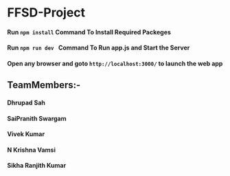 ﻿# FFSD-Project
#### Run ```npm install``` Command To Install Required Packeges 
#### Run ```npm run dev ``` Command To Run app.js and Start the Server
#### Open any browser and goto ```http://localhost:3000/``` to launch the web app


## TeamMembers:-
#### Dhrupad Sah
#### SaiPranith Swargam
#### Vivek Kumar
#### N Krishna Vamsi
#### Sikha Ranjith Kumar
